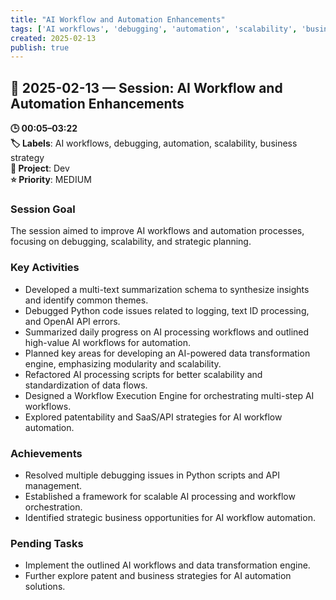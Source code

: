 ```yaml
---
title: "AI Workflow and Automation Enhancements"
tags: ['AI workflows', 'debugging', 'automation', 'scalability', 'business strategy']
created: 2025-02-13
publish: true
---
```


## 📅 2025-02-13 — Session: AI Workflow and Automation Enhancements

**🕒 00:05–03:22**  
**🏷️ Labels**: AI workflows, debugging, automation, scalability, business strategy  
**📂 Project**: Dev  
**⭐ Priority**: MEDIUM  


### Session Goal
The session aimed to improve AI workflows and automation processes, focusing on debugging, scalability, and strategic planning.

### Key Activities
- Developed a multi-text summarization schema to synthesize insights and identify common themes.
- Debugged Python code issues related to logging, text ID processing, and OpenAI API errors.
- Summarized daily progress on AI processing workflows and outlined high-value AI workflows for automation.
- Planned key areas for developing an AI-powered data transformation engine, emphasizing modularity and scalability.
- Refactored AI processing scripts for better scalability and standardization of data flows.
- Designed a Workflow Execution Engine for orchestrating multi-step AI workflows.
- Explored patentability and SaaS/API strategies for AI workflow automation.

### Achievements
- Resolved multiple debugging issues in Python scripts and API management.
- Established a framework for scalable AI processing and workflow orchestration.
- Identified strategic business opportunities for AI workflow automation.

### Pending Tasks
- Implement the outlined AI workflows and data transformation engine.
- Further explore patent and business strategies for AI automation solutions.
